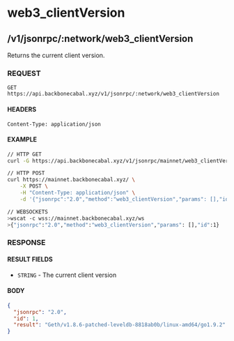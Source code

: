 # web3_clientVersion

## /v1/jsonrpc/:network/web3_clientVersion

Returns the current client version.

### REQUEST

`GET https://api.backbonecabal.xyz/v1/jsonrpc/:network/web3_clientVersion`

#### HEADERS

`Content-Type: application/json`

#### EXAMPLE

```bash
// HTTP GET
curl -G https://api.backbonecabal.xyz/v1/jsonrpc/mainnet/web3_clientVersion

// HTTP POST
curl https://mainnet.backbonecabal.xyz/ \
    -X POST \
    -H "Content-Type: application/json" \
    -d '{"jsonrpc":"2.0","method":"web3_clientVersion","params": [],"id":1}'

// WEBSOCKETS
>wscat -c wss://mainnet.backbonecabal.xyz/ws
>{"jsonrpc":"2.0","method":"web3_clientVersion","params": [],"id":1}
```

### RESPONSE

#### RESULT FIELDS

- `STRING` - The current client version

#### BODY

```json
{
  "jsonrpc": "2.0",
  "id": 1,
  "result": "Geth/v1.8.6-patched-leveldb-8818ab0b/linux-amd64/go1.9.2"
}
```
